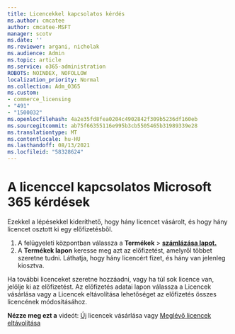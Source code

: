 ```yaml
---
title: Licencekkel kapcsolatos kérdés
ms.author: cmcatee
author: cmcatee-MSFT
manager: scotv
ms.date: ''
ms.reviewer: argani, nicholak
ms.audience: Admin
ms.topic: article
ms.service: o365-administration
ROBOTS: NOINDEX, NOFOLLOW
localization_priority: Normal
ms.collection: Adm_O365
ms.custom:
- commerce_licensing
- "491"
- "1500032"
ms.openlocfilehash: 4a2e35fd8fea0204c4902842f309b5236df160eb
ms.sourcegitcommit: ab75f66355116e995b3cb5505465b31989339e28
ms.translationtype: MT
ms.contentlocale: hu-HU
ms.lasthandoff: 08/13/2021
ms.locfileid: "58328624"
---
```

# <a name="questions-about-your-microsoft-365-license"></a>A licenccel kapcsolatos Microsoft 365 kérdések

Ezekkel a lépésekkel kideríthető, hogy hány licencet vásárolt, és hogy hány licencet osztott ki egy előfizetésből.
  
1. A felügyeleti központban válassza a **Termékek** \> **[számlázása lapot.](https://go.microsoft.com/fwlink/p/?linkid=842054)**
2. A **Termékek lapon** keresse meg azt az előfizetést, amelyről többet szeretne tudni. Láthatja, hogy hány licencért fizet, és hány van jelenleg kiosztva.

Ha további licenceket szeretne hozzáadni, vagy ha túl sok licence van, jelölje ki az előfizetést. Az előfizetés adatai lapon  válassza a  Licencek vásárlása vagy a Licencek eltávolítása lehetőséget az előfizetés összes licencének módosításához.

**Nézze meg ezt a** videót: [Új](https://go.microsoft.com/fwlink/p/?linkid=2154857) licencek vásárlása vagy [Meglévő licencek eltávolítása](https://go.microsoft.com/fwlink/p/?linkid=2154938)
